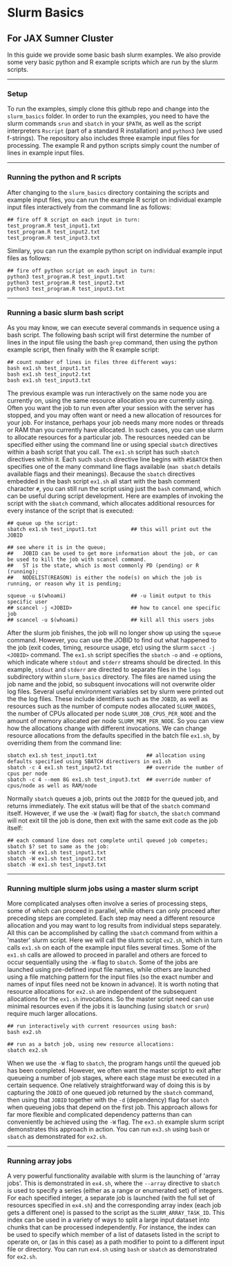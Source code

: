 # Slurm Basics
## For JAX Sumner Cluster

In this guide we provide some basic bash slurm examples. We also provide some very basic python and R example scripts which are run by the slurm scripts.

---

### Setup

To run the examples, simply clone this github repo and change into the `slurm_basics` folder. In order to run the examples, you need to have the slurm commands `srun` and `sbatch` in your `$PATH`, as well as the script interpreters `Rscript` (part of a standard R installation) and `python3` (we used f-strings). The repository also includes three example input files for processing. The example R and python scripts simply count the number of lines in example input files.

---

### Running the python and R scripts

After changing to the `slurm_basics` directory containing the scripts and example input files, you can run the example R script on individual example input files interactively from the command line as follows:

```
## fire off R script on each input in turn:
test_program.R test_input1.txt
test_program.R test_input2.txt
test_program.R test_input3.txt
```

Similary, you can run the example python script on individual example input files as follows:

```
## fire off python script on each input in turn:
python3 test_program.R test_input1.txt
python3 test_program.R test_input2.txt
python3 test_program.R test_input3.txt
```

---

### Running a basic slurm bash script

As you may know, we can execute several commands in sequence using a bash script. The following bash script will first determine the number of lines in the input file using the bash `grep` command, then using the python example script, then finally with the R example script:

```
## count number of lines in files three different ways:
bash ex1.sh test_input1.txt
bash ex1.sh test_input2.txt
bash ex1.sh test_input3.txt
```

The previous example was run interactively on the same node you are currently on, using the same resource allocation you are currently using. Often you want the job to run even after your session with the server has stopped, and you may often want or need a new allocation of resources for your job. For instance, perhaps your job needs many more nodes or threads or RAM than you currently have allocated. In such cases, you can use slurm to allocate resources for a particular job. The resources needed can be specified either using the command line or using special `sbatch` directives within a bash script that you call. The `ex1.sh` script has such `sbatch` directives within it. Each such `sbatch` directive line begins with `#SBATCH` then specifies one of the many command line flags available (`man sbatch` details available flags and their meanings). Because the `sbatch` directives embedded in the bash script `ex1.sh` all start with the bash comment character `#`, you can still run the script using just the `bash` command, which can be useful during script development. Here are examples of invoking the script with the `sbatch` command, which allocates additional resources for every instance of the script that is executed:

```
## queue up the script:
sbatch ex1.sh test_input1.txt           ## this will print out the JOBID

## see where it is in the queue; 
##   JOBID can be used to get more information about the job, or can be used to kill the job with scancel command.
##   ST is the state, which is most commonly PD (pending) or R (running);
##   NODELIST(REASON) is either the node(s) on which the job is running, or reason why it is pending;

squeue -u $(whoami)                     ## -u limit output to this specific user
## scancel -j <JOBID>                   ## how to cancel one specific job
## scancel -u $(whoami)                 ## kill all this users jobs
```

After the slurm job finishes, the job will no longer show up using the `squeue` command. However, you can use the JOBID to find out what happened to the job (exit codes, timing, resource usage, etc) using the slurm `sacct -j <JOBID>` command. The `ex1.sh` script specifies the `sbatch` `-o` and `-e` options, which indicate where `stdout` and `stderr` streams should be directed. In this example, `stdout` and `stderr` are directed to separate files in the `logs` subdirectory within `slurm_basics` directory. The files are named using the job name and the jobid, so subsquent invocations will not overwrite older log files. Several useful environment variables set by slurm were printed out the the log files. These include identifiers such as the `JOBID`, as well as resources such as the number of compute nodes allocated `SLURM_NNODES`, the number of CPUs allocated per node `SLURM_JOB_CPUS_PER_NODE` and the amount of memory allocated per node `SLURM_MEM_PER_NODE`. So you can view how the allocations change with different invocations. We can change resource allocations from the defaults specified in the batch file `ex1.sh`, by overriding them from the command line: 

```
sbatch ex1.sh test_input1.txt                ## allocation using defaults specified using SBATCH directivers in ex1.sh
sbatch -c 4 ex1.sh test_input2.txt           ## override the number of cpus per node
sbatch -c 4 --mem 8G ex1.sh test_input3.txt  ## override number of cpus/node as well as RAM/node
```

Normally `sbatch` queues a job, prints out the `JOBID` for the queued job, and returns immediately. The exit status will be that of the `sbatch` command itself. However, if we use the `-W` (wait) flag for `sbatch`, the `sbatch` command will not exit till the job is done, then exit with the same exit code as the job itself:

```
## each command line does not complete until queued job competes; sbatch $? set to same as the job:
sbatch -W ex1.sh test_input1.txt
sbatch -W ex1.sh test_input2.txt
sbatch -W ex1.sh test_input3.txt
```

---

### Running multiple slurm jobs using a master slurm script

More complicated analyses often involve a series of processing steps, some of which can proceed in parallel, while others can only proceed after preceding steps are completed. Each step may need a different resource allocation and you may want to log results from individual steps separately. All this can be accomplished by calling the `sbatch` command from within a 'master' slurm script. Here we will call the slurm script `ex2.sh`, which in turn calls `ex1.sh` on each of the example input files several times. Some of the `ex1.sh` calls are allowed to proceed in parallel and others are forced to occur sequentially using the `-W` flag to `sbatch`. Some of the jobs are launched using pre-defined input file names, while others are launched using a file matching pattern for the input files (so the exact number and names of input files need not be known in advance). It is worth noting that resource allocations for `ex2.sh` are independent of the subsequent allocations for the `ex1.sh` invocations. So the master script need can use minimal resources even if the jobs it is launching (using `sbatch` or `srun`) require much larger allocations.

```
## run interactively with current resources using bash:
bash ex2.sh

## run as a batch job, using new resource allocations:
sbatch ex2.sh
```

When we use the `-W` flag to `sbatch`, the program hangs until the queued job has been completed. However, we often want the master script to exit after queueing a number of job stages, where each stage must be executed in a certain sequence. One relatively straightforward way of doing this is by capturing the `JOBID` of one queued job returned by the `sbatch` command, then using that `JOBID` together with the `-d` (dependency) flag for `sbatch` when queueing jobs that depend on the first job. This approach allows for far more flexible and complicated dependency patterns than can conveniently be achieved using the `-W` flag. The `ex3.sh` example slurm script demonstrates this approach in action. You can run `ex3.sh` using `bash` or `sbatch` as demonstrated for `ex2.sh`.

---

### Running array jobs

A very powerful functionality available with slurm is the launching of 'array jobs'. This is demonstrated in `ex4.sh`, where the `--array` directive to `sbatch` is used to specify a series (either as a range or enumerated set) of integers. For each specified integer, a separate job is launched (with the full set of resources specified in `ex4.sh`) and the corresponding array index (each job gets a different one) is passed to the script as the `SLURM_ARRAY_TASK_ID`. This index can be used in a variety of ways to split a large input dataset into chunks that can be processed independently. For instance, the index can be used to specify which member of a list of datasets listed in the script to operate on, or (as in this case) as a path modifier to point to a different input file or directory. You can run `ex4.sh` using `bash` or `sbatch` as demonstrated for `ex2.sh`.
 

